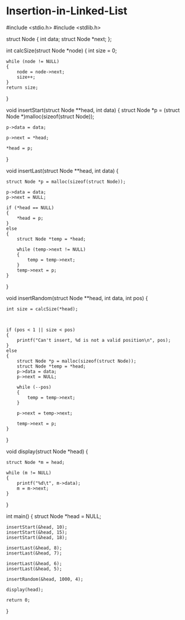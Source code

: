 # Insertion-in-Linked-List


#include <stdio.h>
#include <stdlib.h>

struct Node
{
	int data;
	struct Node *next;
};

int calcSize(struct Node *node)
{
	int size = 0;

	while (node != NULL)
	{
		node = node->next;
		size++;
	}
	return size;
}

void insertStart(struct Node **head, int data)
{
	struct Node *p = (struct Node *)malloc(sizeof(struct Node));
	
	p->data = data;
	
	p->next = *head;
	
	*head = p;
	
}

void insertLast(struct Node **head, int data)
{

	struct Node *p = malloc(sizeof(struct Node));

	p->data = data;
	p->next = NULL;

	if (*head == NULL)
	{
		*head = p;
	}
	else
	{
		struct Node *temp = *head;

		while (temp->next != NULL)
		{
			temp = temp->next;
		}
		temp->next = p;
	}
}

void insertRandom(struct Node **head, int data, int pos)
{

	int size = calcSize(*head);



	if (pos < 1 || size < pos)
	{
		printf("Can't insert, %d is not a valid position\n", pos);
	}
	else
	{
		struct Node *p = malloc(sizeof(struct Node));
		struct Node *temp = *head;
		p->data = data;
		p->next = NULL;

		while (--pos)
		{
			temp = temp->next;
		}

		p->next = temp->next;

		temp->next = p;
	}
}

void display(struct Node *head)
{

	struct Node *m = head;
	
	while (m != NULL)
	{
		printf("%d\t", m->data);
		m = m->next;
	}
	
}

int main()
{
	struct Node *head = NULL;

	insertStart(&head, 10);
	insertStart(&head, 15);
	insertStart(&head, 18);

	insertLast(&head, 8);
	insertLast(&head, 7);

	insertLast(&head, 6);
	insertLast(&head, 5);

	insertRandom(&head, 1000, 4);

	display(head);

	return 0;
}
